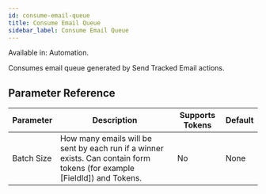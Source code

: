 ```yaml
---
id: consume-email-queue
title: Consume Email Queue
sidebar_label: Consume Email Queue
---
```


Available in: Automation.


Consumes email queue generated by Send Tracked Email actions.

## Parameter Reference
| Parameter | Description | Supports Tokens | Default |
| -- | -- | -- | -- |
| Batch Size | How many emails will be sent by each run if a winner exists. Can contain form tokens (for example [FieldId]) and Tokens. | No | None |
